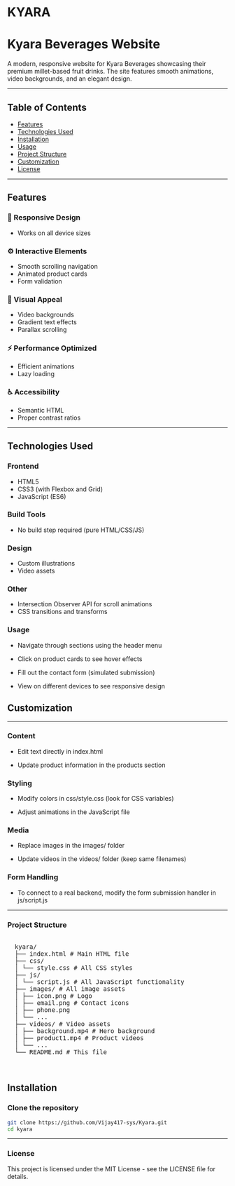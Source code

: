 # KYARA
# Kyara Beverages Website


A modern, responsive website for Kyara Beverages showcasing their premium millet-based fruit drinks. The site features smooth animations, video backgrounds, and an elegant design.

---

## Table of Contents

- [Features](#features)  
- [Technologies Used](#technologies-used)  
- [Installation](#installation)  
- [Usage](#usage)  
- [Project Structure](#project-structure)  
- [Customization](#customization)  
- [License](#license)

---

## Features

### 🎨 Responsive Design
- Works on all device sizes

### ⚙️ Interactive Elements
- Smooth scrolling navigation  
- Animated product cards  
- Form validation  

### 🌟 Visual Appeal
- Video backgrounds  
- Gradient text effects  
- Parallax scrolling  

### ⚡ Performance Optimized
- Efficient animations  
- Lazy loading  

### ♿ Accessibility
- Semantic HTML  
- Proper contrast ratios  

---

## Technologies Used

### Frontend
- HTML5  
- CSS3 (with Flexbox and Grid)  
- JavaScript (ES6)  

### Build Tools
- No build step required (pure HTML/CSS/JS)

### Design
- Custom illustrations  
- Video assets  

### Other
- Intersection Observer API for scroll animations  
- CSS transitions and transforms

### Usage
- Navigate through sections using the header menu

- Click on product cards to see hover effects

- Fill out the contact form (simulated submission)

- View on different devices to see responsive design

## Customization
---
### Content
- Edit text directly in index.html

- Update product information in the products section

### Styling
- Modify colors in css/style.css (look for CSS variables)

- Adjust animations in the JavaScript file

### Media
- Replace images in the images/ folder

- Update videos in the videos/ folder (keep same filenames)

### Form Handling
- To connect to a real backend, modify the form submission handler in js/script.js



---
### Project Structure 

<pre> 
  kyara/
  ├── index.html # Main HTML file 
  ├── css/ 
  │ └── style.css # All CSS styles 
  ├── js/
  │ └── script.js # All JavaScript functionality
  ├── images/ # All image assets
  │ ├── icon.png # Logo
  │ ├── email.png # Contact icons
  │ ├── phone.png
  │ └── ... 
  ├── videos/ # Video assets 
  │ ├── background.mp4 # Hero background 
  │ ├── product1.mp4 # Product videos
  │ └── ...
  └── README.md # This file 
  
   </pre>

## Installation

### Clone the repository

```bash
git clone https://github.com/Vijay417-sys/Kyara.git
cd kyara


```
---

### License
This project is licensed under the MIT License - see the LICENSE file for details.



